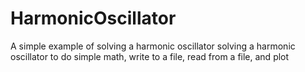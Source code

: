 # HarmonicOscillator
A simple example of solving a harmonic oscillator
solving a harmonic oscillator to do simple math, write to a file, read from a file, and plot
